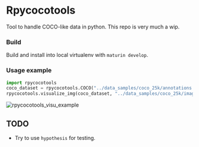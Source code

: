 # Rpycocotools

Tool to handle COCO-like data in python. This repo is very much a wip.

### Build

Build and install into local virtualenv with `maturin develop`.

### Usage example

```python
import rpycocotools
coco_dataset = rpycocotools.COCO("../data_samples/coco_25k/annotations.json")
rpycocotools.visualize_img(coco_dataset, "../data_samples/coco_25k/images/", 174482)
```

![rpycocotools_visu_example](https://user-images.githubusercontent.com/34478245/216580391-72226762-3fca-482b-a5ed-f93ed5a21931.png)

## TODO
- Try to use `hypothesis` for testing.
